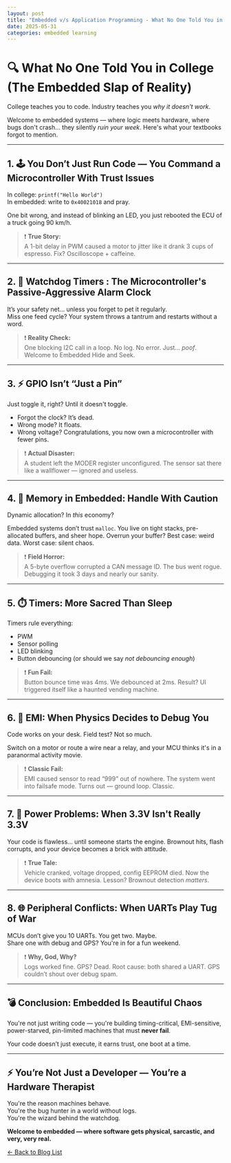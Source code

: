 ```yaml
---
layout: post
title: "Embedded v/s Application Programming - What No One Told You in College"
date: 2025-05-31
categories: embedded learning
---
```


# 🔍 What No One Told You in College (The Embedded Slap of Reality)

College teaches you to code. Industry teaches you *why it doesn't work*.

Welcome to embedded systems — where logic meets hardware, where bugs don't crash... they silently *ruin your week*. Here's what your textbooks forgot to mention.

---

## 1. 🕹️ You Don’t Just Run Code — You Command a Microcontroller With Trust Issues

In college: `printf("Hello World")`  
In embedded: write to `0x40021018` and pray.

One bit wrong, and instead of blinking an LED, you just rebooted the ECU of a truck going 90 km/h.

> ❗ **True Story:**  
> A 1-bit delay in PWM caused a motor to jitter like it drank 3 cups of espresso. Fix? Oscilloscope + caffeine.

---

## 2. 🧯 Watchdog Timers : The Microcontroller's Passive-Aggressive Alarm Clock

It’s your safety net... unless you forget to pet it regularly.  
Miss one feed cycle? Your system throws a tantrum and restarts without a word.

> ❗ **Reality Check:**  
> One blocking I2C call in a loop. No log. No error. Just... *poof*. Welcome to Embedded Hide and Seek.

---

## 3. ⚡ GPIO Isn’t “Just a Pin”

Just toggle it, right? Until it doesn't toggle.

- Forgot the clock? It’s dead.
- Wrong mode? It floats.
- Wrong voltage? Congratulations, you now own a microcontroller with fewer pins.

> ❗ **Actual Disaster:**  
> A student left the MODER register unconfigured. The sensor sat there like a wallflower — ignored and useless.

---

## 4. 🧠 Memory in Embedded: Handle With Caution

Dynamic allocation? In *this* economy?

Embedded systems don’t trust `malloc`. You live on tight stacks, pre-allocated buffers, and sheer hope. Overrun your buffer? Best case: weird data. Worst case: silent chaos.

> ❗ **Field Horror:**  
> A 5-byte overflow corrupted a CAN message ID. The bus went rogue. Debugging it took 3 days and nearly our sanity.

---

## 5. ⏱️ Timers: More Sacred Than Sleep

Timers rule everything:
- PWM
- Sensor polling
- LED blinking
- Button debouncing (or should we say *not debouncing enough*)

> ❗ **Fun Fail:**  
> Button bounce time was 4ms. We debounced at 2ms. Result? UI triggered itself like a haunted vending machine.

---

## 6. 🧲 EMI: When Physics Decides to Debug You

Code works on your desk. Field test? Not so much.

Switch on a motor or route a wire near a relay, and your MCU thinks it's in a paranormal activity movie.

> ❗ **Classic Fail:**  
> EMI caused sensor to read “999” out of nowhere. The system went into failsafe mode. Turns out — ground loop. Classic.

---

## 7. 🔋 Power Problems: When 3.3V Isn't Really 3.3V

Your code is flawless… until someone starts the engine. Brownout hits, flash corrupts, and your device becomes a brick with attitude.

> ❗ **True Tale:**  
> Vehicle cranked, voltage dropped, config EEPROM died. Now the device boots with amnesia. Lesson? Brownout detection *matters*.

---

## 8. 🌐 Peripheral Conflicts: When UARTs Play Tug of War

MCUs don’t give you 10 UARTs. You get two. Maybe.  
Share one with debug and GPS? You're in for a fun weekend.

> ❗ **Why, God, Why?**  
> Logs worked fine. GPS? Dead. Root cause: both shared a UART. GPS couldn’t shout over debug spam.

---

## 💣 Conclusion: Embedded Is Beautiful Chaos

You're not just writing code — you're building timing-critical, EMI-sensitive, power-starved, pin-limited machines that must **never fail**.

Your code doesn’t just execute,
it earns trust, one boot at a time.

---

## ⚡ You’re Not Just a Developer — You’re a Hardware Therapist

You're the reason machines behave.  
You're the bug hunter in a world without logs.  
You're the wizard behind the watchdog.

**Welcome to embedded — where software gets physical, sarcastic, and very, very real.**


[← Back to Blog List](/techvidhi.in/blog/)
